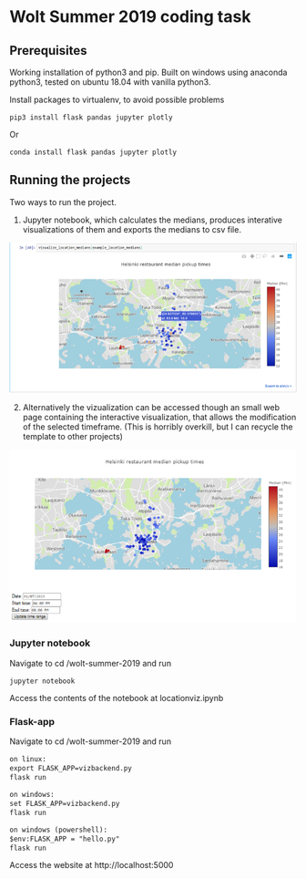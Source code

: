# Wolt Summer 2019 coding task

## Prerequisites

Working installation of python3 and pip.
Built on windows using anaconda python3, tested on ubuntu 18.04 with vanilla python3. 

Install packages to virtualenv, to avoid possible problems

```
pip3 install flask pandas jupyter plotly
```
Or
```
conda install flask pandas jupyter plotly
```


## Running the projects

Two ways to run the project. 

1. Jupyter notebook, which calculates the medians, produces interative visualizations of them and exports the medians
to csv file. 

![Screenshot](pics/helsinki_medians_jupyter.png)


2. Alternatively the vizualization can be accessed though
an small web page containing the interactive visualization, that allows
the modification of the selected timeframe. (This is horribly overkill, but I can recycle the template to other projects)

![Screenshot](pics/helsinki_median_html.png)
### Jupyter notebook
Navigate to cd /wolt-summer-2019 and run
```
jupyter notebook
```
Access the contents of the notebook at locationviz.ipynb
### Flask-app
Navigate to cd /wolt-summer-2019 and run

```
on linux:
export FLASK_APP=vizbackend.py
flask run
```
```
on windows:
set FLASK_APP=vizbackend.py
flask run
```
```
on windows (powershell):
$env:FLASK_APP = "hello.py"
flask run
```

Access the website at http://localhost:5000 











